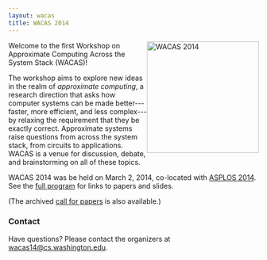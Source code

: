 ```yaml
---
layout: wacas
title: WACAS 2014
---
```


<img src="{{ site.base }}/img/wacas.jpg" width="225" height="225" alt="WACAS 2014" style="float: right" />

Welcome to the first Workshop on Approximate Computing Across the System Stack
(WACAS)!

The workshop aims to explore new ideas in the realm of *approximate computing*,
a research direction that asks how computer systems can be made
better---faster, more efficient, and less complex---by relaxing the
requirement
that they be exactly correct. Approximate systems raise questions from across
the system stack, from circuits to applications. WACAS is a venue for
discussion, debate, and brainstorming on all of these topics.

WACAS 2014 was be held on March 2, 2014, co-located with [ASPLOS
2014][asplos].  See the [full program][program] for links to papers and slides.

(The archived [call for papers][cfp] is also available.)

[asplos]: http://www.cs.utah.edu/asplos14/
[program]: program.html
[cfp]: cfp.html


### Contact

Have questions? Please contact the organizers at
[wacas14@cs.washington.edu][list].

[list]: mailto:wacas14@cs.washington.edu
